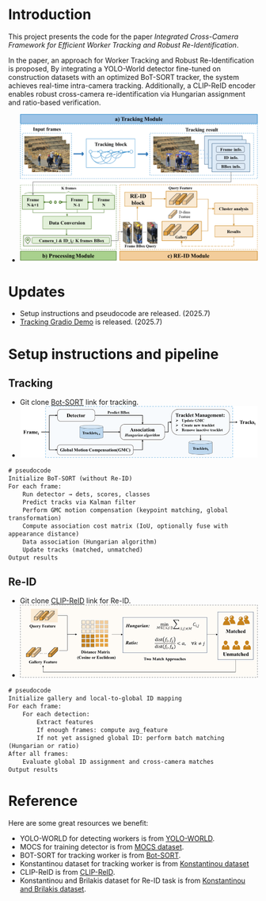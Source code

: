 # Introduction
This project presents the code for the paper _Integrated Cross-Camera Framework for Efficient Worker Tracking and Robust Re-Identification_.

In the paper, an approach for Worker Tracking and Robust Re-Identification is proposed, By integrating a YOLO-World detector fine-tuned on construction datasets with an optimized BoT-SORT tracker, the system achieves real-time intra-camera tracking. Additionally, a CLIP-ReID encoder enables robust cross-camera re-identification via Hungarian assignment and ratio-based verification.

- ![Overview of the Our Method](https://github.com/SuperCarry2001/Integrated-tracking-and-ReID/raw/main/figure1.png)

# Updates
- Setup instructions and pseudocode are released. (2025.7)
- [Tracking Gradio Demo](https://github.com/NirAharon/BoT-SORT) is released. (2025.7) 

# Setup instructions and pipeline
## Tracking
- Git clone [Bot-SORT](https://github.com/NirAharon/BoT-SORT) link for tracking.
- ![Overview of the Our Method](https://github.com/SuperCarry2001/Integrated-tracking-and-ReID/raw/main/figure2.png)
```
# pseudocode
Initialize BoT-SORT (without Re-ID)
For each frame:
    Run detector → dets, scores, classes
    Predict tracks via Kalman filter
    Perform GMC motion compensation (keypoint matching, global transformation)
    Compute association cost matrix (IoU, optionally fuse with appearance distance)
    Data association (Hungarian algorithm)
    Update tracks (matched, unmatched)
Output results
```

## Re-ID
- Git clone [CLIP-ReID](https://github.com/Syliz517/CLIP-ReID) link for Re-ID.
- ![Overview of the Our Method](https://github.com/SuperCarry2001/Integrated-tracking-and-ReID/raw/main/figure3.png)
```
# pseudocode
Initialize gallery and local-to-global ID mapping
For each frame:
    For each detection:
        Extract features
        If enough frames: compute avg_feature
        If not yet assigned global ID: perform batch matching (Hungarian or ratio)
After all frames:
    Evaluate global ID assignment and cross-camera matches
Output results 
```

# Reference
Here are some great resources we benefit:
- YOLO-WORLD for detecting workers is from [YOLO-WORLD](https://github.com/AILab-CVC/YOLO-World).
- MOCS for training detector is from [MOCS dataset](http://www.anlab340.com/Archives/IndexArctype/index/t_id/17.html).
- BOT-SORT for tracking worker is from [Bot-SORT](https://github.com/NirAharon/BoT-SORT).
- Konstantinou dataset for tracking worker is from [Konstantinou dataset](https://zenodo.org/records/1218695)
- CLIP-ReID is from [CLIP-ReID](https://github.com/Syliz517/CLIP-ReID).
- Konstantinou and Brilakis dataset for Re-ID task is from [Konstantinou and Brilakis dataset](https://zenodo.org/records/839674).
